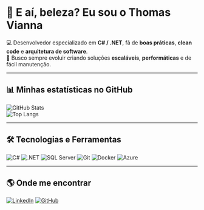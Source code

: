 # 👋 E aí, beleza? Eu sou o Thomas Vianna

💻 Desenvolvedor especializado em **C# / .NET**, fã de **boas práticas**, **clean code** e **arquitetura de software**.  
🚀 Busco sempre evoluir criando soluções **escaláveis**, **performáticas** e de fácil manutenção.  

---

## 📊 Minhas estatísticas no GitHub
![GitHub Stats](https://github-readme-stats.vercel.app/api?username=ThomasVianna&show_icons=true&theme=radical&hide_border=true)  
![Top Langs](https://github-readme-stats.vercel.app/api/top-langs/?username=ThomasVianna&layout=compact&theme=radical&hide_border=true)

---

## 🛠️ Tecnologias e Ferramentas
![C#](https://img.shields.io/badge/C%23-239120?style=for-the-badge&logo=csharp&logoColor=white)
![.NET](https://img.shields.io/badge/.NET-512BD4?style=for-the-badge&logo=dotnet&logoColor=white)
![SQL Server](https://img.shields.io/badge/SQL%20Server-CC2927?style=for-the-badge&logo=microsoftsqlserver&logoColor=white)
![Git](https://img.shields.io/badge/Git-F05032?style=for-the-badge&logo=git&logoColor=white)
![Docker](https://img.shields.io/badge/Docker-2496ED?style=for-the-badge&logo=docker&logoColor=white)
![Azure](https://img.shields.io/badge/Azure-0078D4?style=for-the-badge&logo=microsoftazure&logoColor=white)

---

## 🌎 Onde me encontrar
[![LinkedIn](https://img.shields.io/badge/LinkedIn-0A66C2?style=for-the-badge&logo=linkedin&logoColor=white)]((https://www.linkedin.com/in/thomas-vianna/))
[![GitHub](https://img.shields.io/badge/GitHub-181717?style=for-the-badge&logo=github&logoColor=white)](https://github.com/ThomasVianna)
